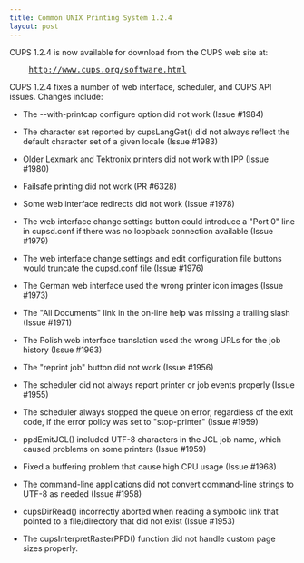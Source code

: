 ```yaml
---
title: Common UNIX Printing System 1.2.4
layout: post
---
```


<P>CUPS 1.2.4 is now available for download from the CUPS web site at:</P><PRE>    <A HREF="http://www.cups.org/software.html">http://www.cups.org/software.html</A></PRE><P>CUPS 1.2.4 fixes a number of web interface, scheduler, and CUPS API issues. Changes include:</P>
- The --with-printcap configure option did not work (Issue #1984) 
- The character set reported by cupsLangGet() did not always reflect the default character set of a given locale (Issue #1983) 
- Older Lexmark and Tektronix printers did not work with IPP (Issue #1980) 
- Failsafe printing did not work (PR #6328) 
- Some web interface redirects did not work (Issue #1978) 
- The web interface change settings button could introduce a "Port 0" line in cupsd.conf if there was no loopback connection available (Issue #1979) 
- The web interface change settings and edit configuration file buttons would truncate the cupsd.conf file (Issue #1976) 
- The German web interface used the wrong printer icon images (Issue #1973) 
- The "All Documents" link in the on-line help was missing a trailing slash (Issue #1971) 
- The Polish web interface translation used the wrong URLs for the job history (Issue #1963) 
- The "reprint job" button did not work (Issue #1956) 
- The scheduler did not always report printer or job events properly (Issue #1955) 
- The scheduler always stopped the queue on error, regardless of the exit code, if the error policy was set to "stop-printer" (Issue #1959) 
- ppdEmitJCL() included UTF-8 characters in the JCL job name, which caused problems on some printers (Issue #1959) 
- Fixed a buffering problem that cause high CPU usage (Issue #1968) 
- The command-line applications did not convert command-line strings to UTF-8 as needed (Issue #1958) 
- cupsDirRead() incorrectly aborted when reading a symbolic link that pointed to a file/directory that did not exist (Issue #1953) 
- The cupsInterpretRasterPPD() function did not handle custom page sizes properly.
